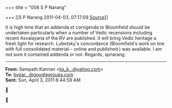 +++
title = "006 S P Narang"

+++
[[S P Narang	2011-04-03, 07:17:09 [Source](https://groups.google.com/g/bvparishat/c/7NY5SEvADjY)]]



It is high time that an addenda et corrigenda to Bloomfield should be undertaken particularly when a number of Vedic recensions including recent Asvalayana of the RV are published. It will bring Vedic heritage a fresh light for research. Lubotsky's concordance (Bloomfield's work on line with full consolidated material-- online and published ) was available. I am not sure it contained addenda or not. Regards, spnarang

  

------------------------------------------------------------------------

**From:** Sampath Kannan \<[ks_k...@yahoo.com]()\>  
**To:** [bvpar...@googlegroups.com]()  
**Sent:** Sun, April 3, 2011 6:44:59 AM





